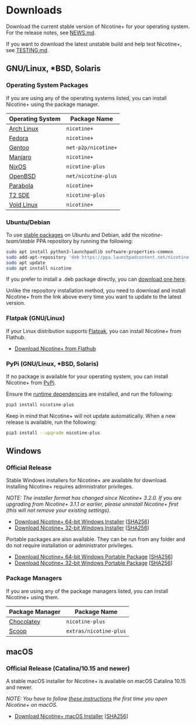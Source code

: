 # Downloads

Download the current stable version of Nicotine+ for your operating system. For the release notes, see [NEWS.md](../NEWS.md).

If you want to download the latest unstable build and help test Nicotine+, see [TESTING.md](TESTING.md).


## GNU/Linux, *BSD, Solaris

### Operating System Packages

If you are using any of the operating systems listed, you can install Nicotine+ using the package manager.

| Operating System                                                                        | Package Name        |
|-----------------------------------------------------------------------------------------|---------------------|
| [Arch Linux](https://archlinux.org/packages/community/any/nicotine+/)                   | `nicotine+`         |
| [Fedora](https://packages.fedoraproject.org/pkgs/nicotine+/nicotine+/)                  | `nicotine+`         |
| [Gentoo](https://packages.gentoo.org/packages/net-p2p/nicotine+)                        | `net-p2p/nicotine+` |
| [Manjaro](https://software.manjaro.org/package/nicotine+)                               | `nicotine+`         |
| [NixOS](https://search.nixos.org/packages?show=nicotine-plus)                           | `nicotine-plus`     |
| [OpenBSD](https://openports.pl/path/net/nicotine-plus)                                  | `net/nicotine-plus` |
| [Parabola](https://www.parabola.nu/packages/community/x86_64/nicotine+/)                | `nicotine+`         |
| [T2 SDE](https://t2sde.org/packages/nicotine-plus)                                      | `nicotine-plus`     |
| [Void Linux](https://github.com/void-linux/void-packages/tree/master/srcpkgs/nicotine+) | `nicotine+`         |

### Ubuntu/Debian

To use [stable packages](https://launchpad.net/~nicotine-team/+archive/ubuntu/stable) on Ubuntu and Debian, add the *nicotine-team/stable* PPA repository by running the following:

```sh
sudo apt install python3-launchpadlib software-properties-common
sudo add-apt-repository 'deb https://ppa.launchpadcontent.net/nicotine-team/stable/ubuntu jammy main'
sudo apt update
sudo apt install nicotine
```

If you prefer to install a .deb package directly, you can [download one here](https://github.com/nicotine-plus/nicotine-plus/releases/latest/download/debian-package.zip).

Unlike the repository installation method, you need to download and install Nicotine+ from the link above every time you want to update to the latest version.

### Flatpak (GNU/Linux)

If your Linux distribution supports [Flatpak](https://www.flatpak.org/setup/), you can install Nicotine+ from Flathub.

- [Download Nicotine+ from Flathub](https://flathub.org/apps/details/org.nicotine_plus.Nicotine)

### PyPi (GNU/Linux, *BSD, Solaris)

If no package is available for your operating system, you can install Nicotine+ from [PyPi](https://pypi.org/project/nicotine-plus/).

Ensure the [runtime dependencies](DEPENDENCIES.md) are installed, and run the following:

```sh
pip3 install nicotine-plus
```

Keep in mind that Nicotine+ will not update automatically. When a new release is available, run the following:

```sh
pip3 install --upgrade nicotine-plus
```


## Windows

### Official Release

Stable Windows installers for Nicotine+ are available for download. Installing Nicotine+ requires administrator privileges.

*NOTE: The installer format has changed since Nicotine+ 3.2.0. If you are upgrading from Nicotine+ 3.1.1 or earlier, please uninstall Nicotine+ first (this will not remove your existing settings).*

- [Download Nicotine+ 64-bit Windows Installer](https://github.com/nicotine-plus/nicotine-plus/releases/latest/download/windows-x86_64-installer.zip)  [[SHA256](https://github.com/nicotine-plus/nicotine-plus/releases/latest/download/windows-x86_64-installer.zip.sha256)]
- [Download Nicotine+ 32-bit Windows Installer](https://github.com/nicotine-plus/nicotine-plus/releases/latest/download/windows-i686-installer.zip)  [[SHA256](https://github.com/nicotine-plus/nicotine-plus/releases/latest/download/windows-i686-installer.zip.sha256)]

Portable packages are also available. They can be run from any folder and do not require installation or administrator privileges.

- [Download Nicotine+ 64-bit Windows Portable Package](https://github.com/nicotine-plus/nicotine-plus/releases/latest/download/windows-x86_64-package.zip)  [[SHA256](https://github.com/nicotine-plus/nicotine-plus/releases/latest/download/windows-x86_64-package.zip.sha256)]
- [Download Nicotine+ 32-bit Windows Portable Package](https://github.com/nicotine-plus/nicotine-plus/releases/latest/download/windows-i686-package.zip)  [[SHA256](https://github.com/nicotine-plus/nicotine-plus/releases/latest/download/windows-i686-package.zip.sha256)]


### Package Managers

If you are using any of the package managers listed, you can install Nicotine+ using them.

| Package Manager                                                                         | Package Name           |
|-----------------------------------------------------------------------------------------|------------------------|
| [Chocolatey](https://community.chocolatey.org/packages/nicotine-plus)                   | `nicotine-plus`        |
| [Scoop](https://github.com/ScoopInstaller/Extras/blob/master/bucket/nicotine-plus.json) | `extras/nicotine-plus` |


## macOS

### Official Release (Catalina/10.15 and newer)

A stable macOS installer for Nicotine+ is available on macOS Catalina 10.15 and newer.

*NOTE: You have to follow [these instructions](https://support.apple.com/guide/mac-help/open-a-mac-app-from-an-unidentified-developer-mh40616/mac) the first time you open Nicotine+ on macOS.*

- [Download Nicotine+ macOS Installer](https://github.com/nicotine-plus/nicotine-plus/releases/latest/download/macos-installer.zip)  [[SHA256](https://github.com/nicotine-plus/nicotine-plus/releases/latest/download/macos-installer.zip.sha256)]
